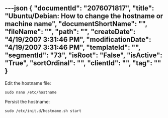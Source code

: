---json
{
  "documentId": "2076071817",
  "title": "Ubuntu/Debian: How to change the hostname or machine name",
  "documentShortName": "",
  "fileName": "",
  "path": "",
  "createDate": "4/19/2007 3:31:46 PM",
  "modificationDate": "4/19/2007 3:31:46 PM",
  "templateId": "",
  "segmentId": "73",
  "isRoot": "False",
  "isActive": "True",
  "sortOrdinal": "",
  "clientId": "",
  "tag": ""
}
---

Edit the hostname file:

    sudo nano /etc/hostname

Persist the hostname:

    sudo /etc/init.d/hostname.sh start
